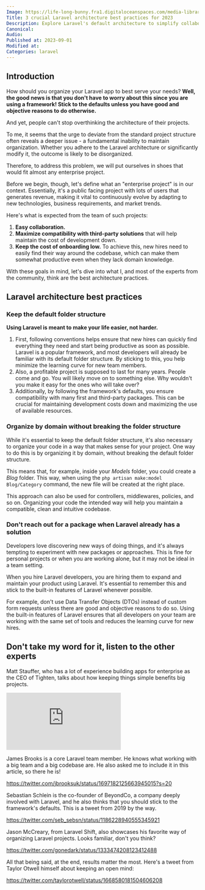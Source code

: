 ```yaml
---
Image: https://life-long-bunny.fra1.digitaloceanspaces.com/media-library/production/56/programmer_v_02_o9k1tl.jpg
Title: 3 crucial Laravel architecture best practices for 2023
Description: Explore Laravel's default architecture to simplify collaboration, compatibility, and onboarding.
Canonical: 
Audio:
Published at: 2023-09-01
Modified at: 
Categories: laravel
---
```


## Introduction

How should you organize your Laravel app to best serve your needs? **Well, the good news is that you don't have to worry about this since you are using a framework! Stick to the defaults unless you have good and objective reasons to do otherwise.**

And yet, people can't stop overthinking the architecture of their projects.

To me, it seems that the urge to deviate from the standard project structure often reveals a deeper issue - a fundamental inability to maintain organization. Whether you adhere to the Laravel architecture or significantly modify it, the outcome is likely to be disorganized.

Therefore, to address this problem, we will put ourselves in shoes that would fit almost any enterprise project.

Before we begin, though, let's define what an "enterprise project" is in our context. Essentially, it's a public facing project with lots of users that generates revenue, making it vital to continuously evolve by adapting to new technologies, business requirements, and market trends.

Here's what is expected from the team of such projects:
1. **Easy collaboration.**
2. **Maximize compatibility with third-party solutions** that will help maintain the cost of development down.
3. **Keep the cost of onboarding low.** To achieve this, new hires need to easily find their way around the codebase, which can make them somewhat productive even when they lack domain knowledge.

With these goals in mind, let's dive into what I, and most of the experts from the community, think are the best architecture practices.

## Laravel architecture best practices

### Keep the default folder structure

**Using Laravel is meant to make your life easier, not harder.**

1. First, following conventions helps ensure that new hires can quickly find everything they need and start being productive as soon as possible. Laravel is a popular framework, and most developers will already be familiar with its default folder structure. By sticking to this, you help minimize the learning curve for new team members.
2. Also, a profitable project is supposed to last for many years. People come and go. You will likely move on to something else. Why wouldn't you make it easy for the ones who will take over?
3. Additionally, by following the framework's defaults, you ensure compatibility with many first and third-party packages. This can be crucial for maintaining development costs down and maximizing the use of available resources.

### Organize by domain without breaking the folder structure

While it's essential to keep the default folder structure, it's also necessary to organize your code in a way that makes sense for your project.  One way to do this is by organizing it by domain, without breaking the default folder structure.

This means that, for example, inside your *Models* folder, you could create a *Blog* folder. This way, when using the `php artisan make:model Blog/Category` command, the new file will be created at the right place.

This approach can also be used for controllers, middlewares, policies, and so on. Organizing your code the intended way will help you maintain a compatible, clean and intuitive codebase.

### Don't reach out for a package when Laravel already has a solution

Developers love discovering new ways of doing things, and it's always tempting to experiment with new packages or approaches. This is fine for personal projects or when you are working alone, but it may not be ideal in a team setting.

When you hire Laravel developers, you are hiring them to expand and maintain your product using Laravel. It's essential to remember this and stick to the built-in features of Laravel whenever possible.

For example, don't use Data Transfer Objects (DTOs) instead of custom form requests unless there are good and objective reasons to do so. Using the built-in features of Laravel ensures that all developers on your team are working with the same set of tools and reduces the learning curve for new hires.

## Don't take my word for it, listen to the other experts

Matt Stauffer, who has a lot of experience building apps for enterprise as the CEO of Tighten, talks about how keeping things simple benefits big projects.

<iframe src="https://www.youtube.com/embed/KBigS5vLwZk?si=M4tVBih9-T7YRb7N" title="YouTube video player" frameborder="0" allow="accelerometer; autoplay; clipboard-write; encrypted-media; gyroscope; picture-in-picture; web-share" allowfullscreen></iframe>

James Brooks is a core Laravel team member. He knows what working with a big team and a big codebase are. He also asked me to include it in this article, so there he is!

https://twitter.com/jbrooksuk/status/1697182125663945015?s=20

Sebastian Schlein is the co-founder of BeyondCo, a company deeply involved with Laravel, and he also thinks that you should stick to the framework's defaults. This is a tweet from 2019 by the way.

https://twitter.com/seb_sebsn/status/1186228940555345921

Jason McCreary, from Laravel Shift, also showcases his favorite way of organizing Laravel projects. Looks familiar, don't you think?

https://twitter.com/gonedark/status/1333474208123412488

All that being said, at the end, results matter the most. Here's a tweet from Taylor Otwell himself about keeping an open mind:

https://twitter.com/taylorotwell/status/1668580181504606208